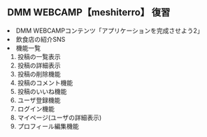 ## DMM WEBCAMP【meshiterro】 復習
<li>DMM WEBCAMPコンテンツ「アプリケーションを完成させよう2」</li>
<li>飲食店の紹介SNS</li>
<li>機能一覧
<ol>
    <li>投稿の一覧表示</li>
    <li>投稿の詳細表示</li>
    <li>投稿の削除機能</li>
    <li>投稿のコメント機能</li>
    <li>投稿のいいね機能</li>
    <li>ユーザ登録機能</li>
    <li>ログイン機能</li>
    <li>マイページ(ユーザの詳細表示)</li>
    <li>プロフィール編集機能</li>
</ol>
</li>